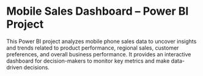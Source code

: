 # Mobile Sales Dashboard – Power BI Project
This Power BI project analyzes mobile phone sales data to uncover insights and trends related to product performance, regional sales, customer preferences, and overall business performance. It provides an interactive dashboard for decision-makers to monitor key metrics and make data-driven decisions.
